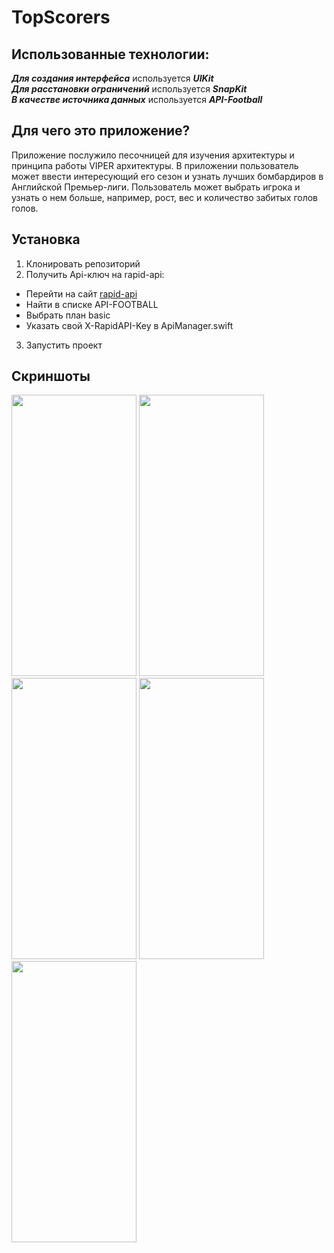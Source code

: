 # TopScorers
## Использованные технологии:
***Для создания интерфейса*** используется ***UIKit***   
***Для расстановки ограничений*** используется ***SnapKit***  
***В качестве источника данных*** используется ***API-Football***   
## Для чего это приложение?
Приложение послужило песочницей для изучения архитектуры и принципа работы VIPER архитектуры. В приложении пользователь может ввести интересующий его сезон и узнать лучших бомбардиров в Английской Премьер-лиги.
Пользователь может выбрать игрока и узнать о нем больше, например, рост, вес и количество забитых голов голов. 
## Установка
1. Клонировать репозиторий
2. Получить Api-ключ на rapid-api:
  - Перейти на сайт [rapid-api](https://rapidapi.com/api-sports/api/api-football)
  - Найти в списке API-FOOTBALL
  - Выбрать план basic
  - Указать свой X-RapidAPI-Key в ApiManager.swift
3. Запустить проект  
## Скриншоты  
<img src="https://github.com/kistalex/TopScorers/assets/50806791/22058fec-076c-4b22-8ec0-5f5b6575f5c7" width="200" height="450">  
<img src="https://github.com/kistalex/TopScorers/assets/50806791/d6bfbbfa-5b73-4b12-9991-954c12ea99b2" width="200" height="450">
<img src="https://github.com/kistalex/TopScorers/assets/50806791/4ccd9a50-40b4-4ceb-a98f-663650a651c6" width="200" height="450">
<img src="https://github.com/kistalex/TopScorers/assets/50806791/993ed6a2-4e35-4b9a-9eba-b2d8db9cf72a" width="200" height="450">
<img src="https://github.com/kistalex/TopScorers/assets/50806791/adf4c260-7d54-47ea-b7b9-59984152b390" width="200" height="450">
